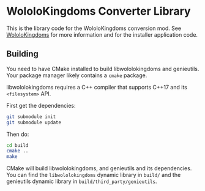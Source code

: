 # WololoKingdoms Converter Library

This is the library code for the WololoKingdoms conversion mod. See [WololoKingdoms](https://github.com/aoe2communitygithub/wololokingdoms) for more information and for the installer application code.

## Building

You need to have CMake installed to build libwololokingdoms and genieutils. Your package manager likely contains a `cmake` package.

libwololokingdoms requires a C++ compiler that supports C++17 and its `<filesystem>` API.

First get the dependencies:

```bash
git submodule init
git submodule update
```

Then do:

```bash
cd build
cmake ..
make
```

CMake will build libwololokingdoms, and genieutils and its dependencies. You can find the `libwololokingdoms` dynamic library in `build/` and the genieutils dynamic library in `build/third_party/genieutils`.
